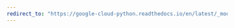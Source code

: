 ```yaml
---
redirect_to: "https://google-cloud-python.readthedocs.io/en/latest/_modules/google/cloud/firestore_v1beta1/proto/common_pb2.html"
---
```

